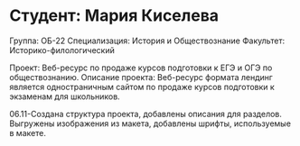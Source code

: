 # Студент: Мария Киселева
Группа: ОБ-22
Специализация: История и Обществознание
Факультет: Историко-филологический

Проект: Веб-ресурс по продаже курсов подготовки к ЕГЭ и ОГЭ по обществознанию. 
Описание проекта: Веб-ресурс формата лендинг является одностраничным сайтом по продаже курсов подготовки к экзаменам для школьников. 

06.11-Создана структура проекта, добавлены описания для разделов. Выгружены изображения из макета, добавлены шрифты, используемые в макете. 
